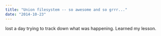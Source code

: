```yaml
---
title: "Union filesystem -- so awesome and so grrr..."
date: "2014-10-23"
---
```


lost a day trying to track down what was happening. Learned my lesson.
